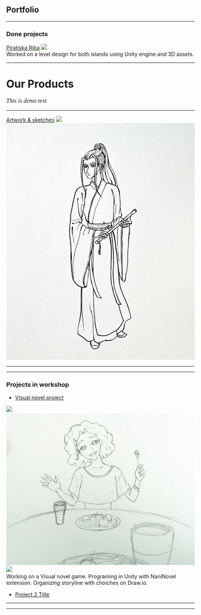 ## Portfolio

---

### Done projects 

[Piratiska Riba](/https://krugisa.itch.io/piratiska-riba)
<img src="https://img.itch.zone/aW1hZ2UvOTYyNDU0LzU0NjA0NjAucG5n/original/S2IJxK.png">
<br>
Worked on a level design for both islands using Unity engine and 3D assets.
<br>

---
<h1>Our Products</h1>
      <p style = "font-family:georgia,garamond,serif;font-size:16px;font-style:italic;">
         This is demo text
      </p>


---
[Artwork & sketches](http://example.com/)
<img src="images/ImNotPerfectArt.jpg"/>
<img src="images/ManInHanfuWtihDiziFlute.jpg"/>


---
---

### Projects in workshop

- [Visual novel project](https://github.com/Izvanzemaljac/izvanzemaljac.github.io/blob/master/images/Wall_shasha4.png)
<img src="images/Wall_shasha4.png"/>
<img src="images/FriendlyCharacter.jpg"/>
<img src="images/RedWithoutClothes.jpg"/>
<br>
Working on a Visual novel game. Programing in Unity with NaniNovel extension. Organizing storyline with choiches on Draw.io.
<link rel="aknjeoaheswnoajusbdhotfiausditfb" href="https://fonts.googleapis.com">
<br>

- [Project 2 Title](http://example.com/)

---




---

<!-- Remove above link if you don't want to attibute; JESAM! -->
